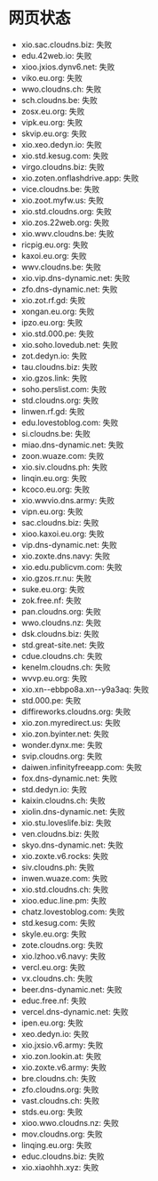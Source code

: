# 网页状态
- xio.sac.cloudns.biz: 失败
- edu.42web.io: 失败
- xioo.jxios.dynv6.net: 失败
- viko.eu.org: 失败
- wwo.cloudns.ch: 失败
- sch.cloudns.be: 失败
- zosx.eu.org: 失败
- vipk.eu.org: 失败
- skvip.eu.org: 失败
- xio.xeo.dedyn.io: 失败
- xio.std.kesug.com: 失败
- virgo.cloudns.biz: 失败
- xio.zoten.onflashdrive.app: 失败
- vice.cloudns.be: 失败
- xio.zoot.myfw.us: 失败
- xio.std.cloudns.org: 失败
- xio.zos.22web.org: 失败
- xio.wwv.cloudns.be: 失败
- ricpig.eu.org: 失败
- kaxoi.eu.org: 失败
- wwv.cloudns.be: 失败
- xio.vip.dns-dynamic.net: 失败
- zfo.dns-dynamic.net: 失败
- xio.zot.rf.gd: 失败
- xongan.eu.org: 失败
- ipzo.eu.org: 失败
- xio.std.000.pe: 失败
- xio.soho.lovedub.net: 失败
- zot.dedyn.io: 失败
- tau.cloudns.biz: 失败
- xio.gzos.link: 失败
- soho.perslist.com: 失败
- std.cloudns.org: 失败
- linwen.rf.gd: 失败
- edu.lovestoblog.com: 失败
- si.cloudns.be: 失败
- miao.dns-dynamic.net: 失败
- zoon.wuaze.com: 失败
- xio.siv.cloudns.ph: 失败
- linqin.eu.org: 失败
- kcoco.eu.org: 失败
- xio.wwvio.dns.army: 失败
- vipn.eu.org: 失败
- sac.cloudns.biz: 失败
- xioo.kaxoi.eu.org: 失败
- vip.dns-dynamic.net: 失败
- xio.zoxte.dns.navy: 失败
- xio.edu.publicvm.com: 失败
- xio.gzos.rr.nu: 失败
- suke.eu.org: 失败
- zok.free.nf: 失败
- pan.cloudns.org: 失败
- wwo.cloudns.nz: 失败
- dsk.cloudns.biz: 失败
- std.great-site.net: 失败
- cdue.cloudns.ch: 失败
- kenelm.cloudns.ch: 失败
- wvvp.eu.org: 失败
- xio.xn--ebbpo8a.xn--y9a3aq: 失败
- std.000.pe: 失败
- diffireworks.cloudns.org: 失败
- xio.zon.myredirect.us: 失败
- xio.zon.byinter.net: 失败
- wonder.dynx.me: 失败
- svip.cloudns.org: 失败
- daiwen.infinityfreeapp.com: 失败
- fox.dns-dynamic.net: 失败
- std.dedyn.io: 失败
- kaixin.cloudns.ch: 失败
- xiolin.dns-dynamic.net: 失败
- xio.stu.loveslife.biz: 失败
- ven.cloudns.biz: 失败
- skyo.dns-dynamic.net: 失败
- xio.zoxte.v6.rocks: 失败
- siv.cloudns.ph: 失败
- inwen.wuaze.com: 失败
- xio.std.cloudns.ch: 失败
- xioo.educ.line.pm: 失败
- chatz.lovestoblog.com: 失败
- std.kesug.com: 失败
- skyle.eu.org: 失败
- zote.cloudns.org: 失败
- xio.lzhoo.v6.navy: 失败
- vercl.eu.org: 失败
- vx.cloudns.ch: 失败
- beer.dns-dynamic.net: 失败
- educ.free.nf: 失败
- vercel.dns-dynamic.net: 失败
- ipen.eu.org: 失败
- xeo.dedyn.io: 失败
- xio.jxsio.v6.army: 失败
- xio.zon.lookin.at: 失败
- xio.zoxte.v6.army: 失败
- bre.cloudns.ch: 失败
- zfo.cloudns.org: 失败
- vast.cloudns.ch: 失败
- stds.eu.org: 失败
- xioo.wwo.cloudns.nz: 失败
- mov.cloudns.org: 失败
- linqing.eu.org: 失败
- educ.cloudns.biz: 失败
- xio.xiaohhh.xyz: 失败
